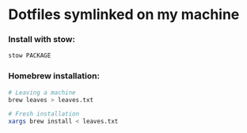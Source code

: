# Dotfiles symlinked on my machine

### Install with stow:
```bash
stow PACKAGE
```

### Homebrew installation:
```bash
# Leaving a machine
brew leaves > leaves.txt

# Fresh installation
xargs brew install < leaves.txt
```

